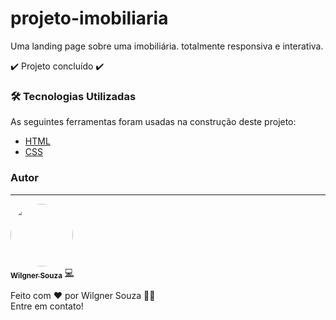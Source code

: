 # projeto-imobiliaria
Uma landing page sobre uma imobiliária. totalmente responsiva e interativa.</br>

:heavy_check_mark: Projeto concluído :heavy_check_mark:

### 🛠 Tecnologias Utilizadas

As seguintes ferramentas foram usadas na construção deste projeto:

- [HTML](https://developer.mozilla.org/pt-BR/docs/Web/HTML)
- [CSS](https://www.w3schools.com/cssref/)


### Autor
---

<a href="https://www.linkedin.com/in/wilgner-souza-stw97/">
 <img style="border-radius: 50%;" src="https://avatars.githubusercontent.com/showtimewill97" width="100px;" alt=""/>
 <br />
 <sub><b>Wilgner Souza</b></sub></a> <a href="https://www.linkedin.com/in/wilgner-souza-stw97/" title="Danki Code">💻</a>

Feito com ❤️ por Wilgner Souza 👋🏽 </br>Entre em contato!


